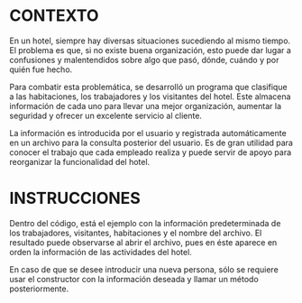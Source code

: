 # CONTEXTO 

En un hotel, siempre hay diversas situaciones sucediendo al mismo tiempo. El problema es que, si no existe buena organización, esto puede dar lugar a confusiones y 
malentendidos sobre algo que pasó, dónde, cuándo y por quién fue hecho. 

Para combatir esta problemática, se desarrolló un programa que clasifique a las habitaciones, los trabajadores y los visitantes del hotel. Este almacena información
de cada uno para llevar una mejor organización, aumentar la seguridad y ofrecer un excelente servicio al cliente. 

La información es introducida por el usuario y registrada automáticamente en un archivo para la consulta posterior del usuario. Es de gran utilidad para conocer el
trabajo que cada empleado realiza y puede servir de apoyo para reorganizar la funcionalidad del hotel. 

# INSTRUCCIONES 
Dentro del código, está el ejemplo con la información predeterminada de los trabajadores, visitantes, habitaciones y el nombre del archivo. El resultado puede observarse al abrir el archivo, pues en éste aparece en orden la información de las actividades del hotel. 

En caso de que se desee introducir una nueva persona, sólo se requiere usar el constructor con la información deseada y llamar un método posteriormente.
